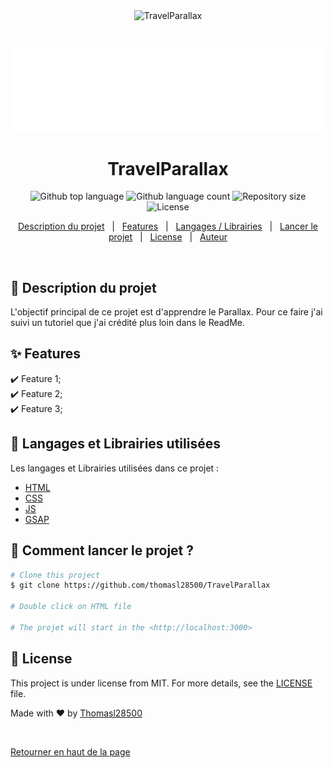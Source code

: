 <div align="center" id="top"> 
  <img src="./.github/app.gif" alt="TravelParallax" />

  &#xa0;

  <!-- <a href="https://TravelParallax.netlify.app">Demo</a> -->
</div>

<img src="img/logo.png" alt="logo" align="center">
<h1 align="center">TravelParallax</h1>

<p align="center">
  <img alt="Github top language" src="https://img.shields.io/github/languages/top/thomasl28500/TravelParallax?color=56BEB8">

  <img alt="Github language count" src="https://img.shields.io/github/languages/count/thomasl28500/TravelParallax?color=56BEB8">

  <img alt="Repository size" src="https://img.shields.io/github/repo-size/thomasl28500/TravelParallax?color=56BEB8">

  <img alt="License" src="https://img.shields.io/github/license/thomasl28500/TravelParallax?color=56BEB8">

  <!-- <img alt="Github issues" src="https://img.shields.io/github/issues/thomasl28500/TravelParallax?color=56BEB8" /> -->

  <!-- <img alt="Github forks" src="https://img.shields.io/github/forks/thomasl28500/TravelParallax?color=56BEB8" /> -->

  <!-- <img alt="Github stars" src="https://img.shields.io/github/stars/thomasl28500/TravelParallax?color=56BEB8" /> -->
</p>

<!-- Status -->

<!-- <h4 align="center"> 
	🚧  TravelParallax 🚀 Under construction...  🚧
</h4> 

<hr> -->

<p align="center">
  <a href="#dart-about">Description du projet</a> &#xa0; | &#xa0; 
  <a href="#sparkles-features">Features</a> &#xa0; | &#xa0;
  <a href="#rocket-technologies">Langages / Librairies</a> &#xa0; | &#xa0;
  <a href="#checkered_flag-starting">Lancer le projet</a> &#xa0; | &#xa0;
  <a href="#memo-license">License</a> &#xa0; | &#xa0;
  <a href="https://github.com/thomasl28500" target="_blank">Auteur</a>
</p>

<br>

## :dart: Description du projet ##

L'objectif principal de ce projet est d'apprendre le Parallax. Pour ce faire j'ai suivi un tutoriel que j'ai crédité plus loin dans le ReadMe.

## :sparkles: Features ##

:heavy_check_mark: Feature 1;\
:heavy_check_mark: Feature 2;\
:heavy_check_mark: Feature 3;

## :rocket: Langages et Librairies utilisées ##

Les langages et Librairies utilisées dans ce projet :

- [HTML](https://developer.mozilla.org/fr/docs/Web/HTML)
- [CSS](https://developer.mozilla.org/fr/docs/Web/CSS)
- [JS](https://developer.mozilla.org/fr/docs/Web/JavaScript)
- [GSAP](https://gsap.com/)

## :checkered_flag: Comment lancer le projet ? ##

```bash
# Clone this project
$ git clone https://github.com/thomasl28500/TravelParallax

# Double click on HTML file

# The projet will start in the <http://localhost:3000>
```

## :memo: License ##

This project is under license from MIT. For more details, see the [LICENSE](LICENSE.md) file.


Made with :heart: by <a href="https://github.com/thomasl28500" target="_blank">Thomasl28500</a>

&#xa0;

<a href="#top">Retourner en haut de la page</a>
